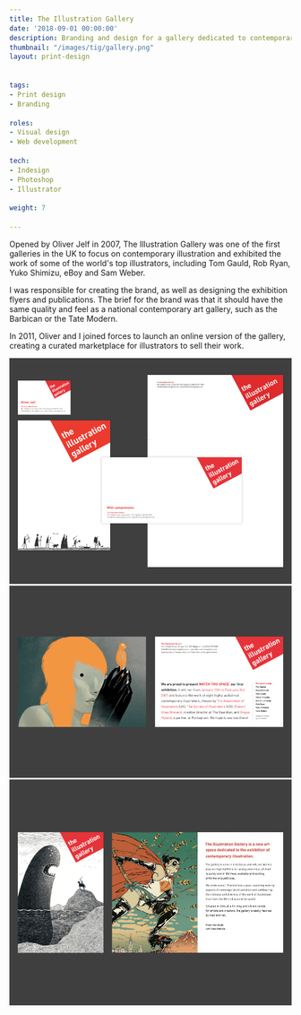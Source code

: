 ```yaml
---
title: The Illustration Gallery
date: '2018-09-01 00:00:00'
description: Branding and design for a gallery dedicated to contemporary illustration.
thumbnail: "/images/tig/gallery.png"
layout: print-design


tags:
- Print design
- Branding

roles:
- Visual design
- Web development

tech:
- Indesign
- Photoshop
- Illustrator

weight: 7

---
```


Opened by Oliver Jelf in 2007, The Illustration Gallery was one of the first galleries in the UK to focus on contemporary illustration and exhibited the work of some of the world's top illustrators, including Tom Gauld, Rob Ryan, Yuko Shimizu, eBoy and Sam Weber. 

I was responsible for creating the brand, as well as designing the exhibition flyers and publications. The brief for the brand was that it should have the same quality and feel as a national contemporary art gallery, such as the Barbican or the Tate Modern.

In 2011, Oliver and I joined forces to launch an online version of the gallery, creating a curated marketplace for illustrators to sell their work.

<img src="/images/illo-letterheads.jpg" class="wide">
<img src="/images/illo1.png" class="wide">
<img src="/images/illo3.jpg" class="wide">